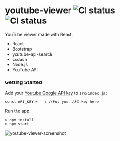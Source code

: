 # youtube-viewer ![CI status](https://img.shields.io/badge/style-flat-green.svg?longCache=true&style=flat) ![CI status](https://img.shields.io/badge/top%20language-Javascript-yellow.svg)

YouTube viewer made with React.

- React
- Bootstrap
- youtube-api-search
- Lodash
- Node.js
- YouTube API

### Getting Started
Add your [Youtube Google API key](https://console.cloud.google.com/apis/library/youtube.googleapis.com) to ```src/index.js:```

```
const API_KEY = ''; //Put your API key here
```
Run the app:
```
> npm install
> npm start
```
![youtube-viewer-screenshot](https://user-images.githubusercontent.com/34710484/43359443-fd6bd52e-92bb-11e8-852a-6b253e58ee4f.png)
